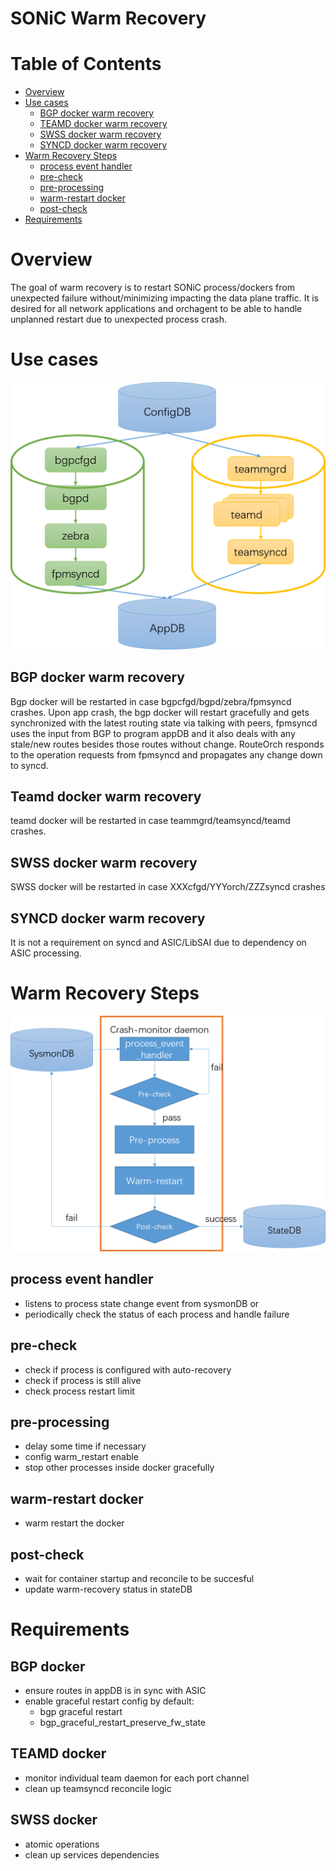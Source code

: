 # SONiC Warm Recovery
Table of Contents
=================
* [Overview](#overview)
* [Use cases](#use-cases)
  * [BGP docker warm recovery](#bgp-docker-warm-recovery)
  * [TEAMD docker warm recovery](#teamd-docker-warm-recovery)
  * [SWSS docker warm recovery](#swss-docker-warm-recovery)
  * [SYNCD docker warm recovery](#syncd-docker-warm-recovery)
* [Warm Recovery Steps](#warm-recovery-steps)
  * [process event handler](#process-event-handler)
  * [pre-check](#pre-check)
  * [pre-processing](#pre-processing)
  * [warm-restart docker](#warm-restart-docker)
  * [post-check](#post-check)
* [Requirements](#requirements)

# Overview
The goal of warm recovery is to restart SONiC process/dockers from unexpected failure without/minimizing impacting the data plane traffic. It is desired for all network applications and orchagent to be able to handle unplanned restart due to unexpected process crash.

# Use cases

![use cases](img/use-cases.png)

## BGP docker warm recovery
Bgp docker will be restarted in case bgpcfgd/bgpd/zebra/fpmsyncd crashes.
Upon app crash, the bgp docker will restart gracefully and gets synchronized with the latest routing state via talking with peers, fpmsyncd uses the input from BGP to program appDB and it also deals with any stale/new routes besides those routes without change. RouteOrch responds to the operation requests from fpmsyncd and propagates any change down to syncd.

## Teamd docker warm recovery
teamd docker will be restarted in case teammgrd/teamsyncd/teamd crashes.

## SWSS docker warm recovery
SWSS docker will be restarted in case XXXcfgd/YYYorch/ZZZsyncd crashes

## SYNCD docker warm recovery
It is not a requirement on syncd and ASIC/LibSAI due to dependency on ASIC processing.

# Warm Recovery Steps

![warm recovery steps](img/warm-recovery-steps.png)

## process event handler
* listens to process state change event from sysmonDB
or
* periodically check the status of each process and handle failure
## pre-check
* check if process is configured with auto-recovery
* check if process is still alive
* check process restart limit
## pre-processing
* delay some time if necessary
* config warm_restart enable
* stop other processes inside docker gracefully
## warm-restart docker
* warm restart the docker
## post-check
* wait for container startup and reconcile to be succesful
* update warm-recovery status in stateDB

# Requirements
## BGP docker
* ensure routes in appDB is in sync with ASIC
* enable graceful restart config by default:
  * bgp graceful restart
  * bgp_graceful_restart_preserve_fw_state
## TEAMD docker
* monitor individual team daemon for each port channel
* clean up teamsyncd reconcile logic
## SWSS docker
* atomic operations
* clean up services dependencies
